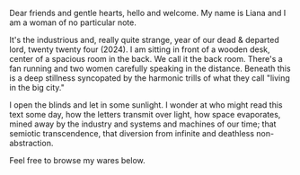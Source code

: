 <!--
Copyright (c) 2024 Liana64
-->

Dear friends and gentle hearts, hello and welcome. My name is Liana and I am a woman of no particular note.

It's the industrious and, really quite strange, year of our dead & departed lord, twenty twenty four (2024). I am sitting in front of a wooden desk, center of a spacious room in the back. We call it the back room. There's a fan running and two women carefully speaking in the distance. Beneath this is a deep stillness syncopated by the harmonic trills of what they call "living in the big city."

I open the blinds and let in some sunlight. I wonder at who might read this text some day, how the letters transmit over light, how space evaporates, mined away by the industry and systems and machines of our time; that semiotic transcendence, that diversion from infinite and deathless non-abstraction.

Feel free to browse my wares below.
